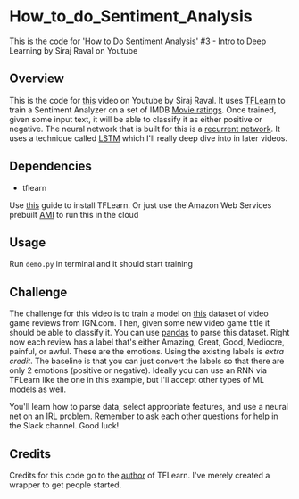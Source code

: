 # How_to_do_Sentiment_Analysis
This is the code for 'How to Do Sentiment Analysis' #3 - Intro to Deep Learning by Siraj Raval on Youtube


## Overview

This is the code for [this](https://youtu.be/si8zZHkufRY) video on Youtube by Siraj Raval. It uses [TFLearn](http://tflearn.org/) to train a Sentiment Analyzer on a set of IMDB [Movie ratings](https://www.kaggle.com/deepmatrix/imdb-5000-movie-dataset). Once trained, given some input text, it will be able to classify it as either positive or negative. The neural network that is built for this is a [recurrent network](https://en.wikipedia.org/wiki/Recurrent_neural_network). It uses a technique called [LSTM](http://colah.github.io/posts/2015-08-Understanding-LSTMs/) which I'll really deep dive into in later videos.

## Dependencies

* tflearn

Use [this](http://tflearn.org/installation/) guide to install TFLearn. Or just use the Amazon Web Services prebuilt [AMI](https://aws.amazon.com/marketplace/pp/B01EYKBEQ0/ref=_ptnr_wp_blog_post) to run this in the cloud


## Usage

Run ``demo.py`` in terminal and it should start training

## Challenge

The challenge for this video is to train a model on [this](https://www.kaggle.com/egrinstein/20-years-of-games) dataset of video game reviews from IGN.com. Then, given some new video game title it should be able to classify it. You can use [pandas](http://pandas.pydata.org/) to parse this dataset. Right now each review has a label that's either Amazing, Great, Good, Mediocre, painful, or awful. These are the emotions. Using the existing labels is *extra credit*. The baseline is that you can just convert the labels so that there are only 2 emotions (positive or negative). Ideally you can use an RNN via TFLearn like the one in this example, but I'll accept other types of ML models as well. 

You'll learn how to parse data, select appropriate features, and use a neural net on an IRL problem. Remember to ask each other questions for help in the Slack channel. Good luck!


## Credits

Credits for this code go to the [author](https://github.com/aymericdamien) of TFLearn. I've merely created a wrapper to get people started.

